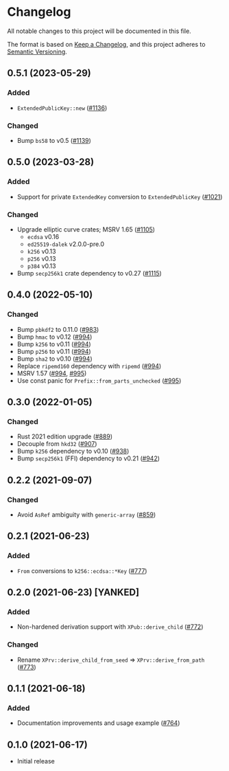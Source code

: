 # Changelog
All notable changes to this project will be documented in this file.

The format is based on [Keep a Changelog](https://keepachangelog.com/en/1.0.0/),
and this project adheres to [Semantic Versioning](https://semver.org/spec/v2.0.0.html).

## 0.5.1 (2023-05-29)
### Added
- `ExtendedPublicKey::new` ([#1136])

### Changed
- Bump `bs58` to v0.5 ([#1139])

[#1136]: https://github.com/iqlusioninc/crates/pull/1136
[#1139]: https://github.com/iqlusioninc/crates/pull/1139

## 0.5.0 (2023-03-28)
### Added
- Support for private `ExtendedKey` conversion to `ExtendedPublicKey` ([#1021])

### Changed
- Upgrade elliptic curve crates; MSRV 1.65 ([#1105])
  - `ecdsa` v0.16
  - `ed25519-dalek` v2.0.0-pre.0
  - `k256` v0.13
  - `p256` v0.13
  - `p384` v0.13
- Bump `secp256k1` crate dependency to v0.27 ([#1115])

[#1021]: https://github.com/iqlusioninc/crates/pull/1021
[#1105]: https://github.com/iqlusioninc/crates/pull/1105
[#1115]: https://github.com/iqlusioninc/crates/pull/1115

## 0.4.0 (2022-05-10)
### Changed
- Bump `pbkdf2` to 0.11.0 ([#983])
- Bump `hmac` to v0.12 ([#994])
- Bump `k256` to v0.11 ([#994])
- Bump `p256` to v0.11 ([#994])
- Bump `sha2` to v0.10 ([#994])
- Replace `ripemd160` dependency with `ripemd` ([#994])
- MSRV 1.57 ([#994], [#995])
- Use const panic for `Prefix::from_parts_unchecked` ([#995])

[#983]: https://github.com/iqlusioninc/crates/pull/983
[#994]: https://github.com/iqlusioninc/crates/pull/994
[#995]: https://github.com/iqlusioninc/crates/pull/995

## 0.3.0 (2022-01-05)
### Changed
- Rust 2021 edition upgrade ([#889])
- Decouple from `hkd32` ([#907])
- Bump `k256` dependency to v0.10 ([#938])
- Bump `secp256k1` (FFI) dependency to v0.21 ([#942])

[#889]: https://github.com/iqlusioninc/crates/pull/889
[#907]: https://github.com/iqlusioninc/crates/pull/907
[#938]: https://github.com/iqlusioninc/crates/pull/938
[#942]: https://github.com/iqlusioninc/crates/pull/942

## 0.2.2 (2021-09-07)
### Changed
- Avoid `AsRef` ambiguity with `generic-array` ([#859])

[#859]: https://github.com/iqlusioninc/crates/pull/859

## 0.2.1 (2021-06-23)
### Added
- `From` conversions to `k256::ecdsa::*Key` ([#777])

[#777]: https://github.com/iqlusioninc/crates/pull/777

## 0.2.0 (2021-06-23) [YANKED]
### Added
- Non-hardened derivation support with `XPub::derive_child` ([#772])

### Changed
- Rename `XPrv::derive_child_from_seed` => `XPrv::derive_from_path` ([#773])

[#772]: https://github.com/iqlusioninc/crates/pull/772
[#773]: https://github.com/iqlusioninc/crates/pull/773

## 0.1.1 (2021-06-18)
### Added
- Documentation improvements and usage example ([#764])

[#764]: https://github.com/iqlusioninc/crates/pull/764

## 0.1.0 (2021-06-17)
- Initial release
